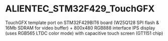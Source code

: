 # ALIENTEC_STM32F429_TouchGFX
TouchGFX template port on STM32F429BIT6 board (W25Q128 SPI flash & 16Mb SDRAM for video buffer) +  800x480 RGB888 interface IPS display (uses RGB565 LTDC color mode)
with capacitive touch screen (GT1151 chip)
